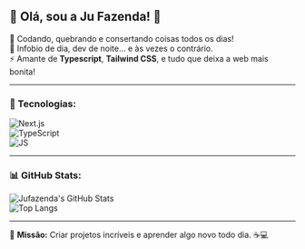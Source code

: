 ## 👋 Olá, sou a Ju Fazenda! 🚀

🌱 Codando, quebrando e consertando coisas todos os dias!  
💉 Infobio de dia, dev de noite... e às vezes o contrário.  
⚡ Amante de **Typescript**, **Tailwind CSS**, e tudo que deixa a web mais bonita!  

---

### 🔧 Tecnologias:

![Next.js](https://img.shields.io/badge/-Next.js-000000?style=for-the-badge&logo=next.js&logoColor=white)  
![TypeScript](https://img.shields.io/badge/-TypeScript-3178C6?style=for-the-badge&logo=typescript&logoColor=white)  
![JS](https://img.shields.io/badge/-JavaScript-F7DF1E?style=for-the-badge&logo=javascript&logoColor=black)  

---

### 📊 GitHub Stats:

![Jufazenda's GitHub Stats](https://github-readme-stats.vercel.app/api?username=jufazenda&show_icons=true&theme=radical)  
![Top Langs](https://github-readme-stats.vercel.app/api/top-langs/?username=jufazenda&layout=compact&theme=radical)  

---

🎯 **Missão:** Criar projetos incríveis e aprender algo novo todo dia. ☕💻  
